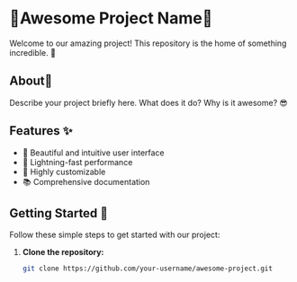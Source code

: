 # 🚀Awesome Project Name🚀

Welcome to our amazing project! This repository is the home of something incredible. 🎉

## About📝

Describe your project briefly here. What does it do? Why is it awesome? 😎

## Features ✨

- 🌈 Beautiful and intuitive user interface
- 🚀 Lightning-fast performance
- 🎨 Highly customizable
- 📚 Comprehensive documentation

## Getting Started 🚦

Follow these simple steps to get started with our project:

1. **Clone the repository:**
   ```bash
   git clone https://github.com/your-username/awesome-project.git
